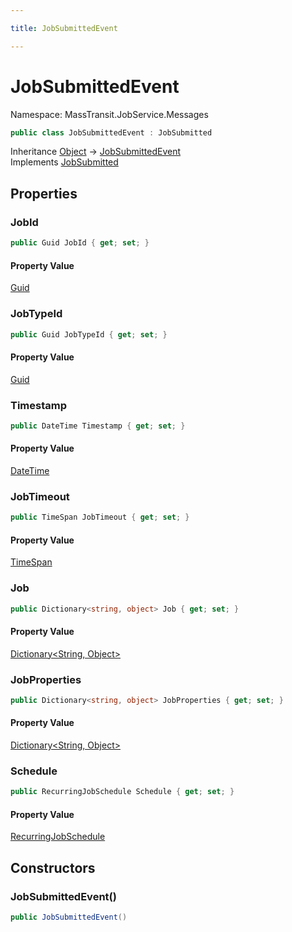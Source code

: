 ```yaml
---

title: JobSubmittedEvent

---
```


# JobSubmittedEvent

Namespace: MassTransit.JobService.Messages

```csharp
public class JobSubmittedEvent : JobSubmitted
```

Inheritance [Object](https://learn.microsoft.com/en-us/dotnet/api/system.object) → [JobSubmittedEvent](../masstransit-jobservice-messages/jobsubmittedevent)<br/>
Implements [JobSubmitted](../../masstransit-abstractions/masstransit-contracts-jobservice/jobsubmitted)

## Properties

### **JobId**

```csharp
public Guid JobId { get; set; }
```

#### Property Value

[Guid](https://learn.microsoft.com/en-us/dotnet/api/system.guid)<br/>

### **JobTypeId**

```csharp
public Guid JobTypeId { get; set; }
```

#### Property Value

[Guid](https://learn.microsoft.com/en-us/dotnet/api/system.guid)<br/>

### **Timestamp**

```csharp
public DateTime Timestamp { get; set; }
```

#### Property Value

[DateTime](https://learn.microsoft.com/en-us/dotnet/api/system.datetime)<br/>

### **JobTimeout**

```csharp
public TimeSpan JobTimeout { get; set; }
```

#### Property Value

[TimeSpan](https://learn.microsoft.com/en-us/dotnet/api/system.timespan)<br/>

### **Job**

```csharp
public Dictionary<string, object> Job { get; set; }
```

#### Property Value

[Dictionary\<String, Object\>](https://learn.microsoft.com/en-us/dotnet/api/system.collections.generic.dictionary-2)<br/>

### **JobProperties**

```csharp
public Dictionary<string, object> JobProperties { get; set; }
```

#### Property Value

[Dictionary\<String, Object\>](https://learn.microsoft.com/en-us/dotnet/api/system.collections.generic.dictionary-2)<br/>

### **Schedule**

```csharp
public RecurringJobSchedule Schedule { get; set; }
```

#### Property Value

[RecurringJobSchedule](../../masstransit-abstractions/masstransit-contracts-jobservice/recurringjobschedule)<br/>

## Constructors

### **JobSubmittedEvent()**

```csharp
public JobSubmittedEvent()
```
